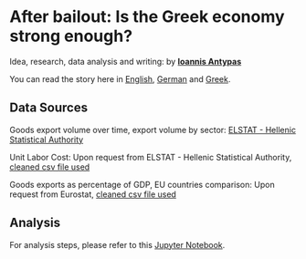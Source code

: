# After bailout: Is the Greek economy strong enough?

Idea, research, data analysis and writing: by [**Ioannis Antypas**](https://twitter.com/ioannisantypas)

You can read the story here in [English](https://p.dw.com/p/333Dd), [German](https://p.dw.com/p/338yf) and [Greek](https://p.dw.com/p/33Bul).

## Data Sources

Goods export volume over time, export volume by sector: [ELSTAT - Hellenic Statistical Authority](https://www.statistics.gr/en/statistics/-/publication/SFC02/-)

Unit Labor Cost: Upon request from ELSTAT - Hellenic Statistical Authority, [cleaned csv file used](unit_labour_costs.csv)

Goods exports as percentage of GDP, EU countries comparison: Upon request from Eurostat, [cleaned csv file used](exports_goods_GDP.csv)

## Analysis

For analysis steps, please refer to this [Jupyter Notebook](Greece-Economy-Exports.ipynb). 